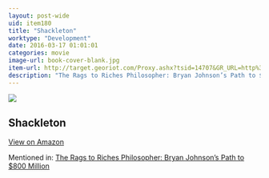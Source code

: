 ```yaml
---
layout: post-wide
uid: item180
title: "Shackleton"
worktype: "Development"
date: 2016-03-17 01:01:01
categories: movie
image-url: book-cover-blank.jpg
item-url: http://target.georiot.com/Proxy.ashx?tsid=14707&GR_URL=http%3A%2F%2Fwww.amazon.com%2FShackleton-Greatest-Survival-Collectors-Edition%2Fdp%2FB000063TON%2F
description: "The Rags to Riches Philosopher: Bryan Johnson’s Path to $800 Million"
---
```

<a href="http://target.georiot.com/Proxy.ashx?tsid=14707&GR_URL=http%3A%2F%2Fwww.amazon.com%2FShackleton-Greatest-Survival-Collectors-Edition%2Fdp%2FB000063TON%2F" target="blank"><img src="../../../../img/thumbs/book-cover-blank.jpg" class="prod-img"></a>
<h2>Shackleton</h2>
<p><a class="btn btn-primary" href="http://target.georiot.com/Proxy.ashx?tsid=14707&GR_URL=http%3A%2F%2Fwww.amazon.com%2FShackleton-Greatest-Survival-Collectors-Edition%2Fdp%2FB000063TON%2F" target="blank">View on Amazon</a><p>
<p>Mentioned in: <a href="http://fourhourworkweek.com/2015/06/12/bryan-johnson/" target="blank">The Rags to Riches Philosopher: Bryan Johnson’s Path to $800 Million</a></p>
